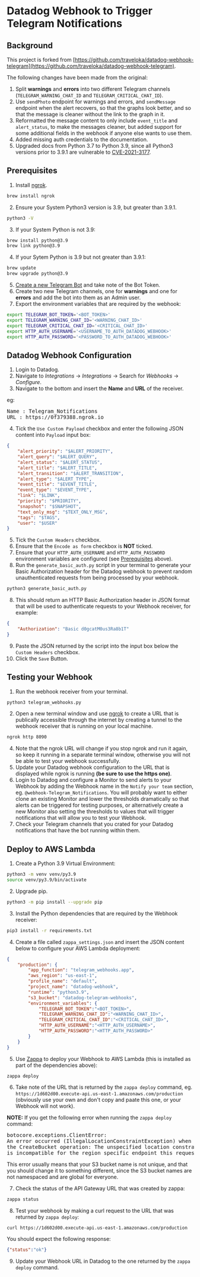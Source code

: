 # Datadog Webhook to Trigger Telegram Notifications

## Background

This project is forked from
[https://github.com/traveloka/datadog-webhook-telegram](https://github.com/traveloka/datadog-webhook-telegram).

The following changes have been made from the original:

1. Split **warnings** and **errors** into two different Telegram channels
(`TELEGRAM_WARNING_CHAT_ID` and `TELEGRAM_CRITICAL_CHAT_ID`).
2. Use `sendPhoto` endpoint for warnings and errors, and
`sendMessage` endpoint when the alert recovers, so that the
graphs look better, and so that the message is cleaner without
the link to the graph in it.
3. Reformatted the message content to only include `event_title`
and `alert_status`, to make the messages cleaner, but added
support for some additional fields in the webhook if anyone else
wants to use them.
4. Added missing auth credentials to the documentation.
5. Upgraded docs from Python 3.7 to Python 3.9, since all Python3 versions
prior to 3.9.1 are vulnerable to
[CVE-2021-3177](https://cve.mitre.org/cgi-bin/cvename.cgi?name=CVE-2021-3177).

## Prerequisites

1. Install [ngrok](https://ngrok.com/).
```bash
brew install ngrok
```
2. Ensure your System Python3 version is 3.9, but greater than 3.9.1.
```bash
python3 -V
```
3. If your System Python is not 3.9:
```bash
brew install python@3.9
brew link python@3.9
```
4. If your Sytem Python is 3.9 but not greater than 3.9.1:
```bash
brew update
brew upgrade python@3.9
```
5. [Create a new Telegram Bot](https://core.telegram.org/bots#creating-a-new-bot)
and take note of the Bot Token.
6. Create two new Telegram channels, one for **warnings** and one for
**errors** and add the bot into them as an Admin user.
7. Export the environment variables that are required by the webhook:
```bash
export TELEGRAM_BOT_TOKEN='<BOT_TOKEN>'
export TELEGRAM_WARNING_CHAT_ID='<WARNING_CHAT_ID>'
export TELEGRAM_CRITICAL_CHAT_ID='<CRITICAL_CHAT_ID>'
export HTTP_AUTH_USERNAME='<USERNAME_TO_AUTH_DATADOG_WEBHOOK>'
export HTTP_AUTH_PASSWORD='<PASSWORD_TO_AUTH_DATADOG_WEBHOOK>'
```

## Datadog Webhook Configuration

1. Login to Datadog.
2. Navigate to *Integrations* -> *Integrations* -> Search for *Webhooks* -> *Configure*.
3. Navigate to the bottom and insert the **Name** and **URL** of the receiver.

eg:
<pre>
Name : Telegram_Notifications
URL : https://0f379388.ngrok.io
</pre>
4. Tick the `Use Custom Payload` checkbox and enter the following JSON content
into `Payload` input box:
```json
{
    "alert_priority": "$ALERT_PRIORITY",
    "alert_query": "$ALERT_QUERY",
    "alert_status": "$ALERT_STATUS",
    "alert_title": "$ALERT_TITLE",
    "alert_transition": "$ALERT_TRANSITION",
    "alert_type": "$ALERT_TYPE",
    "event_title": "$EVENT_TITLE",
    "event_type": "$EVENT_TYPE",
    "link": "$LINK",
    "priority": "$PRIORITY",
    "snapshot": "$SNAPSHOT",
    "text_only_msg": "$TEXT_ONLY_MSG",
    "tags": "$TAGS",
    "user": "$USER"
}
```
5. Tick the `Custom Headers` checkbox.
6. Ensure that the `Encode as form` checkbox is **NOT** ticked.
7. Ensure that your `HTTP_AUTH_USERNAME` and `HTTP_AUTH_PASSWORD`
environment variables are configured (see [Prerequisites](#Prerequisites) above).
8. Run the `generate_basic_auth.py` script in your terminal to generate
your Basic Authorization header for the Datadog webhook to prevent random
unauthenticated requests from being processed by your webhook.
```bash
python3 generate_basic_auth.py
```
8. This should return an HTTP Basic Authorization header in JSON format
that will be used to authenticate requests to your Webhook receiver,
for example:
```json
{
    "Authorization": "Basic d0gcatM0us3Ra8b1T"
}
```
9. Paste the JSON returned by the script into the input box below the
`Custom Headers` checkbox.
10. Click the `Save` Button.

## Testing your Webhook

1. Run the webhook receiver from your terminal.
```bash
python3 telegram_webhooks.py
```
2. Open a new terminal window and use [ngrok](https://ngrok.com/) to create
a URL that is publically accessible through the internet by creating a tunnel
to the webhook receiver that is running on your local machine.
```bash
ngrok http 8090
```
4. Note that the ngrok URL will change if you stop ngrok and run it again,
   so keep it running in a separate terminal window, otherwise you will not
   be able to test your webhook successfully.
5. Update your Datadog webhook configuration to the URL that is displayed
while ngrok is running **(be sure to use the https one)**.
6. Login to Datadog and configure a Monitor to send alerts to your Webhook
by adding the Webhook name in the `Notify your team` section,
eg. `@webhook-Telegram_Notifications`.  You will probably want to either
clone an existing Monitor and lower the thresholds dramatically so
that alerts can be triggered for testing purposes, or alternatively create
a new Monitor also setting the thresholds to values that will trigger
notifications that will allow you to test your Webhook.
7. Check your Telegram channels that you crated for your Datadog notifications
that have the bot running within them.

## Deploy to AWS Lambda

1. Create a Python 3.9 Virtual Environment:
```bash
python3 -m venv venv/py3.9
source venv/py3.9/bin/activate
```
2. Upgrade pip.
```bash
python3 -m pip install --upgrade pip
```
3. Install the Python dependencies that are required by the Webhook receiver:
```bash
pip3 install -r requirements.txt
```
4. Create a file called `zappa_settings.json` and insert the JSON content below
to configure your AWS Lambda deployment:
```json
{
    "production": {
        "app_function": "telegram_webhooks.app",
        "aws_region": "us-east-1",
        "profile_name": "default",
        "project_name": "datadog-webhook",
        "runtime": "python3.9",
        "s3_bucket": "datadog-telegram-webhooks",
        "environment_variables": {
            "TELEGRAM_BOT_TOKEN":"<BOT_TOKEN>",
            "TELEGRAM_WARNING_CHAT_ID":"<WARNING_CHAT_ID>",
            "TELEGRAM_CRITICAL_CHAT_ID":"<CRITICAL_CHAT_ID>",
            "HTTP_AUTH_USERNAME":"<HTTP_AUTH_USERNAME>",
            "HTTP_AUTH_PASSWORD":"<HTTP_AUTH_PASSWORD>"
        }
    }
}
```
5. Use [Zappa](https://github.com/Zappa/Zappa) to deploy your Webhook
to AWS Lambda (this is installed as part of the dependencies above):
```bash
zappa deploy
```
6. Take note of the URL that is returned by the `zappa deploy` command,
eg. `https://1d602d00.execute-api.us-east-1.amazonaws.com/production`
   (obviously use your own and don't copy and paate this one, or your
Webhook will not work).

**NOTE:** If you get the following error when running the `zappa deploy` command:

<pre>
botocore.exceptions.ClientError:
An error occurred (IllegalLocationConstraintException) when calling
the CreateBucket operation: The unspecified location constraint
is incompatible for the region specific endpoint this request was sent to.
</pre>

This error usually means that your S3 bucket name is not unique, and that you
should change it to something different, since the S3 bucket names are not
namespaced and are global for everyone.

7. Check the status of the API Gateway URL that was created by zappa:
```bash
zappa status
```
8. Test your webhook by making a curl request to the URL that was returned
by `zappa deploy`:
```
curl https://1d602d00.execute-api.us-east-1.amazonaws.com/production
```
You should expect the following response:
```json
{"status":"ok"}
```
9. Update your Webhook URL in Datadog to the one returned by the
`zappa deploy` command.
